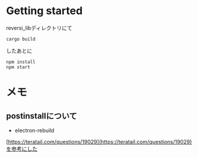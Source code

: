 # Getting started

reversi_libディレクトリにて

    cargo build

したあとに

    npm install
    npm start

# メモ

## postinstallについて

- electron-rebuild

[https://teratail.com/questions/19029](https://teratail.com/questions/19029)を参考にした

